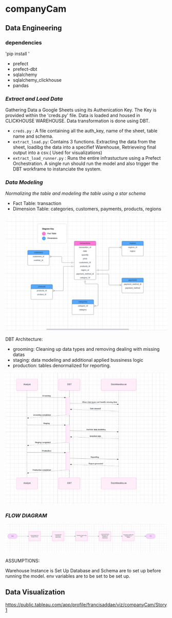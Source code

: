 # companyCam

## Data Engineering

### dependencies

'pip install '

- prefect
- prefect-dbt
- sqlalchemy
- sqlalchemy_clickhouse
- pandas

### *Extract and Load Data*

Gathering Data a Google Sheets using its Authenication Key. The Key is provided within the 'creds.py' file. Data is loaded and housed in CLICKHOUSE WAREHOUSE. Data transformation is done using DBT.

  - `creds.py` : A file containing all the auth_key, name of the sheet, table name and schema.
  - `extract_load.py`: Contains 3 functions. Extracting the data from the sheet, loadibg the data into a specifief Warehouse, Retrieveing final output into a csv.( Used for visualizations)
  - `extract_load_runner.py` : Runs the entire infrastucture using a Prefect Orchestration. A single run should run the model and also trigger the DBT workframe to instanciate the system.

### *Data Modeling*

*Normalizing the table and modeling the table using a star schema*

   - Fact Table: transaction
   - Dimension Table: categories, customers, payments, products, regions

![Star Schema](/pictures/star_schema.png)


DBT Architecture:
  - grooming: Cleaning up data types and removing dealing with missing datas
  - staging: data modeling and additional applied bussiness logic
  - production: tables denormalized for reporting.

![DBT System](/pictures/dbt.png)


### *FLOW DIAGRAM*
![Prefect Flow](/pictures/flow_process.png)

ASSUMPTIONS:

 Warehouse Instance is Set Up
 Database and Schema are to set up before running the model.
 env variables are to be set to be set up.


 ## Data Visualization

<https://public.tableau.com/app/profile/francisaddae/viz/companyCam/Story1>



